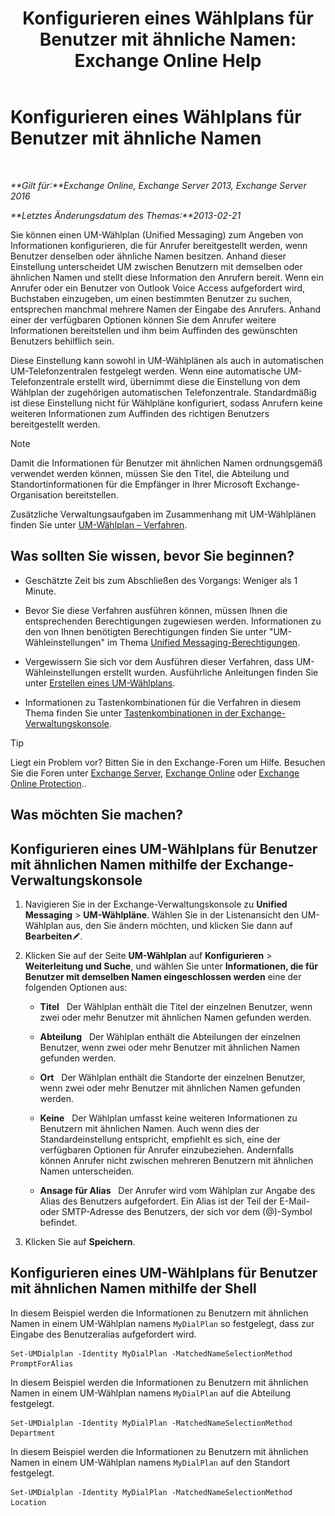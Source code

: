 ﻿---
title: 'Konfigurieren eines Wählplans für Benutzer mit ähnliche Namen: Exchange Online Help'
TOCTitle: Konfigurieren eines Wählplans für Benutzer mit ähnliche Namen
ms:assetid: 14783f45-95f5-49de-8215-0a3aef7dc034
ms:mtpsurl: https://technet.microsoft.com/de-de/library/Bb266943(v=EXCHG.150)
ms:contentKeyID: 51409267
ms.date: 05/23/2018
mtps_version: v=EXCHG.150
ms.translationtype: MT
---

# Konfigurieren eines Wählplans für Benutzer mit ähnliche Namen

 

_**Gilt für:**Exchange Online, Exchange Server 2013, Exchange Server 2016_

_**Letztes Änderungsdatum des Themas:**2013-02-21_

Sie können einen UM-Wählplan (Unified Messaging) zum Angeben von Informationen konfigurieren, die für Anrufer bereitgestellt werden, wenn Benutzer denselben oder ähnliche Namen besitzen. Anhand dieser Einstellung unterscheidet UM zwischen Benutzern mit demselben oder ähnlichen Namen und stellt diese Information den Anrufern bereit. Wenn ein Anrufer oder ein Benutzer von Outlook Voice Access aufgefordert wird, Buchstaben einzugeben, um einen bestimmten Benutzer zu suchen, entsprechen manchmal mehrere Namen der Eingabe des Anrufers. Anhand einer der verfügbaren Optionen können Sie dem Anrufer weitere Informationen bereitstellen und ihm beim Auffinden des gewünschten Benutzers behilflich sein.

Diese Einstellung kann sowohl in UM-Wählplänen als auch in automatischen UM-Telefonzentralen festgelegt werden. Wenn eine automatische UM-Telefonzentrale erstellt wird, übernimmt diese die Einstellung von dem Wählplan der zugehörigen automatischen Telefonzentrale. Standardmäßig ist diese Einstellung nicht für Wählpläne konfiguriert, sodass Anrufern keine weiteren Informationen zum Auffinden des richtigen Benutzers bereitgestellt werden.


> [!NOTE]
> Damit die Informationen für Benutzer mit ähnlichen Namen ordnungsgemäß verwendet werden können, müssen Sie den Titel, die Abteilung und Standortinformationen für die Empfänger in Ihrer Microsoft Exchange-Organisation bereitstellen.



Zusätzliche Verwaltungsaufgaben im Zusammenhang mit UM-Wählplänen finden Sie unter [UM-Wählplan – Verfahren](um-dial-plan-procedures-exchange-2013-help.md).

## Was sollten Sie wissen, bevor Sie beginnen?

  - Geschätzte Zeit bis zum Abschließen des Vorgangs: Weniger als 1 Minute.

  - Bevor Sie diese Verfahren ausführen können, müssen Ihnen die entsprechenden Berechtigungen zugewiesen werden. Informationen zu den von Ihnen benötigten Berechtigungen finden Sie unter "UM-Wähleinstellungen" im Thema [Unified Messaging-Berechtigungen](unified-messaging-permissions-exchange-2013-help.md).

  - Vergewissern Sie sich vor dem Ausführen dieser Verfahren, dass UM-Wähleinstellungen erstellt wurden. Ausführliche Anleitungen finden Sie unter [Erstellen eines UM-Wählplans](create-a-um-dial-plan-exchange-2013-help.md).

  - Informationen zu Tastenkombinationen für die Verfahren in diesem Thema finden Sie unter [Tastenkombinationen in der Exchange-Verwaltungskonsole](keyboard-shortcuts-in-the-exchange-admin-center-exchange-online-protection-help.md).


> [!TIP]
> Liegt ein Problem vor? Bitten Sie in den Exchange-Foren um Hilfe. Besuchen Sie die Foren unter <A href="https://go.microsoft.com/fwlink/p/?linkid=60612">Exchange Server</A>, <A href="https://go.microsoft.com/fwlink/p/?linkid=267542">Exchange Online</A> oder <A href="https://go.microsoft.com/fwlink/p/?linkid=285351">Exchange Online Protection</A>..



## Was möchten Sie machen?

## Konfigurieren eines UM-Wählplans für Benutzer mit ähnlichen Namen mithilfe der Exchange-Verwaltungskonsole

1.  Navigieren Sie in der Exchange-Verwaltungskonsole zu **Unified Messaging** \> **UM-Wählpläne**. Wählen Sie in der Listenansicht den UM-Wählplan aus, den Sie ändern möchten, und klicken Sie dann auf **Bearbeiten**![Bearbeitungssymbol](images/Bb124582.6f53ccb2-1f13-4c02-bea0-30690e6ea71d(EXCHG.150).gif "Bearbeitungssymbol").

2.  Klicken Sie auf der Seite **UM-Wählplan** auf **Konfigurieren** \> **Weiterleitung und Suche**, und wählen Sie unter **Informationen, die für Benutzer mit demselben Namen eingeschlossen werden** eine der folgenden Optionen aus:
    
      - **Titel**   Der Wählplan enthält die Titel der einzelnen Benutzer, wenn zwei oder mehr Benutzer mit ähnlichen Namen gefunden werden.
    
      - **Abteilung**   Der Wählplan enthält die Abteilungen der einzelnen Benutzer, wenn zwei oder mehr Benutzer mit ähnlichen Namen gefunden werden.
    
      - **Ort**   Der Wählplan enthält die Standorte der einzelnen Benutzer, wenn zwei oder mehr Benutzer mit ähnlichen Namen gefunden werden.
    
      - **Keine**   Der Wählplan umfasst keine weiteren Informationen zu Benutzern mit ähnlichen Namen. Auch wenn dies der Standardeinstellung entspricht, empfiehlt es sich, eine der verfügbaren Optionen für Anrufer einzubeziehen. Andernfalls können Anrufer nicht zwischen mehreren Benutzern mit ähnlichen Namen unterscheiden.
    
      - **Ansage für Alias**   Der Anrufer wird vom Wählplan zur Angabe des Alias des Benutzers aufgefordert. Ein Alias ist der Teil der E-Mail- oder SMTP-Adresse des Benutzers, der sich vor dem (@)-Symbol befindet.

3.  Klicken Sie auf **Speichern**.

## Konfigurieren eines UM-Wählplans für Benutzer mit ähnlichen Namen mithilfe der Shell

In diesem Beispiel werden die Informationen zu Benutzern mit ähnlichen Namen in einem UM-Wählplan namens `MyDialPlan` so festgelegt, dass zur Eingabe des Benutzeralias aufgefordert wird.

    Set-UMDialplan -Identity MyDialPlan -MatchedNameSelectionMethod PromptForAlias

In diesem Beispiel werden die Informationen zu Benutzern mit ähnlichen Namen in einem UM-Wählplan namens `MyDialPlan` auf die Abteilung festgelegt.

    Set-UMDialplan -Identity MyDialPlan -MatchedNameSelectionMethod Department

In diesem Beispiel werden die Informationen zu Benutzern mit ähnlichen Namen in einem UM-Wählplan namens `MyDialPlan` auf den Standort festgelegt.

    Set-UMDialplan -Identity MyDialPlan -MatchedNameSelectionMethod Location

